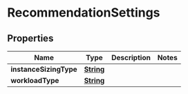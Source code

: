 

# RecommendationSettings


## Properties

| Name | Type | Description | Notes |
|------------ | ------------- | ------------- | -------------|
|**instanceSizingType** | [**String**](String.md) |  |  |
|**workloadType** | [**String**](String.md) |  |  |



